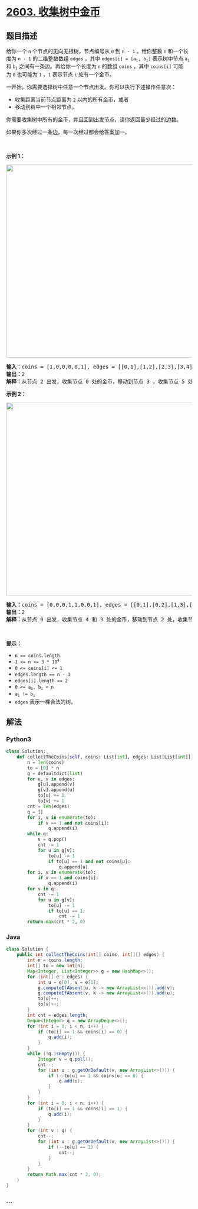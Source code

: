# [2603. 收集树中金币](https://leetcode-cn.com/problems/collect-coins-in-a-tree)



## 题目描述

<!-- 这里写题目描述 -->

<p>给你一个 <code>n</code>&nbsp;个节点的无向无根树，节点编号从&nbsp;<code>0</code>&nbsp;到&nbsp;<code>n - 1</code>&nbsp;。给你整数&nbsp;<code>n</code>&nbsp;和一个长度为 <code>n - 1</code>&nbsp;的二维整数数组 <code>edges</code>&nbsp;，其中&nbsp;<code>edges[i] = [a<sub>i</sub>, b<sub>i</sub>]</code>&nbsp;表示树中节点&nbsp;<code>a<sub>i</sub></code> 和&nbsp;<code>b<sub>i</sub></code>&nbsp;之间有一条边。再给你一个长度为 <code>n</code>&nbsp;的数组&nbsp;<code>coins</code>&nbsp;，其中&nbsp;<code>coins[i]</code> 可能为&nbsp;<code>0</code>&nbsp;也可能为&nbsp;<code>1</code>&nbsp;，<code>1</code>&nbsp;表示节点 <code>i</code>&nbsp;处有一个金币。</p>

<p>一开始，你需要选择树中任意一个节点出发。你可以执行下述操作任意次：</p>

<ul>
	<li>收集距离当前节点距离为 <code>2</code>&nbsp;以内的所有金币，或者</li>
	<li>移动到树中一个相邻节点。</li>
</ul>

<p>你需要收集树中所有的金币，并且回到出发节点，请你返回最少经过的边数。</p>

<p>如果你多次经过一条边，每一次经过都会给答案加一。</p>

<p>&nbsp;</p>

<p><strong>示例 1：</strong></p>

<p><img alt="" src="https://assets.leetcode.com/uploads/2023/03/01/graph-2.png" style="width: 522px; height: 522px;"></p>

<pre><b>输入：</b>coins = [1,0,0,0,0,1], edges = [[0,1],[1,2],[2,3],[3,4],[4,5]]
<b>输出：</b>2
<b>解释：</b>从节点 2 出发，收集节点 0 处的金币，移动到节点 3 ，收集节点 5 处的金币，然后移动回节点 2 。
</pre>

<p><strong>示例 2：</strong></p>

<p><img alt="" src="https://assets.leetcode.com/uploads/2023/03/02/graph-4.png" style="width: 522px; height: 522px;"></p>

<pre><b>输入：</b>coins = [0,0,0,1,1,0,0,1], edges = [[0,1],[0,2],[1,3],[1,4],[2,5],[5,6],[5,7]]
<b>输出：</b>2
<b>解释：</b>从节点 0 出发，收集节点 4 和 3 处的金币，移动到节点 2 处，收集节点 7 处的金币，移动回节点 0 。
</pre>

<p>&nbsp;</p>

<p><strong>提示：</strong></p>

<ul>
	<li><code>n == coins.length</code></li>
	<li><code>1 &lt;= n &lt;= 3 * 10<sup>4</sup></code></li>
	<li><code>0 &lt;= coins[i] &lt;= 1</code></li>
	<li><code>edges.length == n - 1</code></li>
	<li><code>edges[i].length == 2</code></li>
	<li><code>0 &lt;= a<sub>i</sub>, b<sub>i</sub> &lt; n</code></li>
	<li><code>a<sub>i</sub> != b<sub>i</sub></code></li>
	<li><code>edges</code>&nbsp;表示一棵合法的树。</li>
</ul>


## 解法

<!-- 这里可写通用的实现逻辑 -->

<!-- tabs:start -->

### **Python3**

<!-- 这里可写当前语言的特殊实现逻辑 -->

```python
class Solution:
    def collectTheCoins(self, coins: List[int], edges: List[List[int]]) -> int:
        n = len(coins)
        to = [0] * n
        g = defaultdict(list)
        for u, v in edges:
            g[u].append(v)
            g[v].append(u)
            to[u] += 1
            to[v] += 1
        cnt = len(edges)
        q = []
        for i, v in enumerate(to):
            if v == 1 and not coins[i]:
                q.append(i)
        while q:
            v = q.pop()
            cnt -= 1
            for u in g[v]:
                to[u] -= 1
                if to[u] == 1 and not coins[u]:
                    q.append(u)
        for i, v in enumerate(to):
            if v == 1 and coins[i]:
                q.append(i)
        for v in q:
            cnt -= 1
            for u in g[v]:
                to[u] -= 1
                if to[u] == 1:
                    cnt -= 1
        return max(cnt * 2, 0)
```

### **Java**

<!-- 这里可写当前语言的特殊实现逻辑 -->

```java
class Solution {
    public int collectTheCoins(int[] coins, int[][] edges) {
        int n = coins.length;
        int[] to = new int[n];
        Map<Integer, List<Integer>> g = new HashMap<>();
        for (int[] e : edges) {
            int u = e[0], v = e[1];
            g.computeIfAbsent(u, k -> new ArrayList<>()).add(v);
            g.computeIfAbsent(v, k -> new ArrayList<>()).add(u);
            to[u]++;
            to[v]++;
        }
        int cnt = edges.length;
        Deque<Integer> q = new ArrayDeque<>();
        for (int i = 0; i < n; i++) {
            if (to[i] == 1 && coins[i] == 0) {
                q.add(i);
            }
        }
        while (!q.isEmpty()) {
            Integer v = q.poll();
            cnt--;
            for (int u : g.getOrDefault(v, new ArrayList<>())) {
                if (--to[u] == 1 && coins[u] == 0) {
                    q.add(u);
                }
            }
        }
        for (int i = 0; i < n; i++) {
            if (to[i] == 1 && coins[i] == 1) {
                q.add(i);
            }
        }
        for (int v : q) {
            cnt--;
            for (int u : g.getOrDefault(v, new ArrayList<>())) {
                if (--to[u] == 1) {
                    cnt--;
                }
            }
        }
        return Math.max(cnt * 2, 0);
    }
}
```

### **...**

```

```

<!-- tabs:end -->
